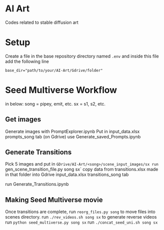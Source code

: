 # AI Art

Codes related to stable diffusion art


# Setup 

Create a file in the base repository directory named `.env` and inside this file add the following line 

`base_dir="path/to/your/AI-Art/Gdrive/folder"`

# Seed Multiverse Workflow

in below: 
song = pipey, emit, etc.
sx = s1, s2, etc. 

## Get images
Generate images with PromptExplorer.ipynb
Put in input_data.xlsx prompts_song tab (on Gdrive)
use Generate_saved_Prompts.ipynb

## Generate Transitions
Pick 5 images and put in `GDrive/AI-Art/<song>/scene_input_images/sx
run `gen_scene_transition_file.py song sx`
copy data from transitions.xlsx made in that folder into Gdrive input_data.xlsx transitions_song tab

run Generate_Transitions.ipynb

## Making Seed Multiverse movie

Once transitions are complete, run `reorg_files.py song` to move files into scenes directory. 
run `./rev_videos.sh song sx` to generate reverse videos
run `python seed_multiverse.py song sx`
run `./concat_seed_uni.sh song sx`